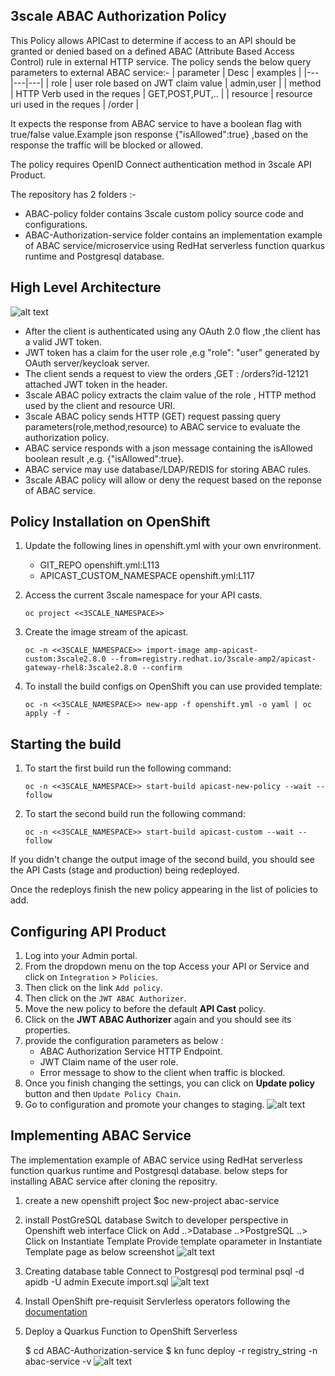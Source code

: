 
## 3scale ABAC Authorization Policy

This Policy allows APICast to determine if access to an API should be granted or denied  based on a defined ABAC (Attribute Based Access Control) rule in external HTTP service.
The policy sends the below query parameters to external ABAC service:-
| parameter  |  Desc | examples  | 
|---|---|---|
|  role |  user role based on JWT claim value | admin,user  |
| method  | HTTP Verb used in the reques  | GET,POST,PUT,..  |
|  resource | resource uri used in the reques  |  /order |   
    
It expects the response from ABAC service to have a boolean flag  with true/false value.Example json response {"isAllowed":true} ,based on the response the traffic will be blocked or allowed.

The policy requires OpenID Connect authentication method in 3scale API Product. 

The repository has 2 folders :-
- ABAC-policy folder contains 3scale custom policy source code and configurations.
- ABAC-Authorization-service folder contains an implementation example of ABAC service/microservice using RedHat serverless function quarkus runtime and Postgresql database.



## High Level Architecture


![alt text](https://github.com/abdelhamidfg/3scale-ABAC-policy/blob/master/ABAC-Architecture.jpg?raw=true)
- After the client is authenticated using any OAuth 2.0 flow ,the client has a valid JWT token.
- JWT token has a claim for the user role ,e.g   "role": "user" generated by OAuth server/keycloak server.
-  The client sends a request to view the orders ,GET : /orders?id-12121 attached JWT token in the header.
- 3scale ABAC policy extracts the claim value of the role , HTTP method used by the client and resource URI.
- 3scale ABAC policy sends HTTP (GET) request passing query parameters(role,method,resource) to ABAC service to evaluate the authorization policy.
- ABAC service  responds with a json message containing the isAllowed boolean result ,e.g. {"isAllowed":true}.
- ABAC service may use database/LDAP/REDIS for storing ABAC rules.
- 3scale ABAC policy will allow or deny the request based on the reponse of ABAC service.

## Policy Installation on OpenShift

1. Update the following lines in openshift.yml with your own envrironment.
	
    - GIT_REPO openshift.yml:L113
    - APICAST_CUSTOM_NAMESPACE openshift.yml:L117

2. Access the current 3scale namespace for your API casts.

   ```shell
   oc project <<3SCALE_NAMESPACE>>
   ```

3. Create the image stream of the apicast.

   ```shell
   oc -n <<3SCALE_NAMESPACE>> import-image amp-apicast-custom:3scale2.8.0 --from=registry.redhat.io/3scale-amp2/apicast-gateway-rhel8:3scale2.8.0 --confirm
   ```

4. To install the build configs on OpenShift you can use provided template:

   ```shell
   oc -n <<3SCALE_NAMESPACE>> new-app -f openshift.yml -o yaml | oc apply -f -
   ```

## Starting the build

1. To start the first build run the following command:

   ```shell
   oc -n <<3SCALE_NAMESPACE>> start-build apicast-new-policy --wait --follow
   ```

2. To start the second build run the following command:

   ```shell
   oc -n <<3SCALE_NAMESPACE>> start-build apicast-custom --wait --follow
   ```

If you didn't change the output image of the second build, you should see the API Casts (stage and production) being redeployed.

Once the redeploys finish the new policy appearing in the list of policies to add.


## Configuring API Product
1. Log into your Admin portal.
2. From the dropdown menu on the top Access your API or Service and click on `Integration` > `Policies`.
3. Then click on the link `Add policy`.
4. Then click on the `JWT ABAC Authorizer`.
5. Move the new policy to before the default **API Cast** policy.
6. Click on the **JWT ABAC Authorizer** again and you should see its properties.
7. provide the configuration parameters as below : 
   - ABAC Authorization Service HTTP Endpoint.
   - JWT Claim name of the user role.
   - Error message to show to the client when traffic is blocked.
8. Once you finish changing the settings, you can click on **Update policy** button and then `Update Policy Chain`.
9. Go to configuration and promote your changes to staging.
![alt text](https://github.com/abdelhamidfg/3scale-ABAC-policy/blob/master/policy-config.jpg?raw=true)

## Implementing ABAC Service
The implementation example of ABAC service using RedHat serverless function quarkus runtime and Postgresql database.
below steps for installing ABAC service after cloning the repositry.
1. create a new openshift project
    $oc new-project abac-service
2. install PostGreSQL database 
   Switch to developer perspective in Openshift web interface 
   Click on Add ..>Database ..>PostgreSQL ..> Click on Instantiate Template
   Provide template oparameter in Instantiate Template page as below screenshot
   ![alt text](https://github.com/abdelhamidfg/3scale-ABAC-policy/blob/master/postgresql.jpg?raw=true)
3. Creating database table 
  Connect to Postgresql pod terminal
  psql -d apidb -U admin 
  Execute import.sql 
  ![alt text](https://github.com/abdelhamidfg/3scale-ABAC-policy/blob/master/db-table.jpg?raw=true)
4. Install OpenShift pre-requisit Servlerless operators following the [documentation](https://docs.openshift.com/container-platform/4.7/serverless/admin_guide/install-serverless-operator.html#next-steps_installing-openshift-serverless)
5.  Deploy a Quarkus Function to OpenShift Serverless
    
    $ cd ABAC-Authorization-service
    $ kn func deploy -r registry_string -n abac-service -v
![alt text](https://github.com/abdelhamidfg/3scale-ABAC-policy/blob/master/ABAC-service.jpg?raw=true)
